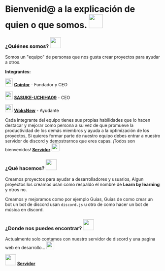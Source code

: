 # Bienvenid@ a la explicación de quien o que somos. <img src="https://cdn.discordapp.com/emojis/797842083817062421.gif?v=1" width="45px">

### ¿Quiénes somos? <img src="https://cdn.discordapp.com/emojis/872635889933770792.png?v=1" width="35px">

Somos un "equipo" de personas que nos gusta crear proyectos para ayudar a otros. 

**Integrantes:**

<img src="https://cdn.discordapp.com/emojis/864313776051191848.png?v=1" width="25px"> [**Cointor**](https://www.cointor.cf/) - Fundador y CEO

<img src="https://images-ext-2.discordapp.net/external/sgtzZyL4bed2huv4972xevf0YHtYWNmu6aWq7AccVj0/%3Fsize%3D1024/https/cdn.discordapp.com/avatars/753769842506727504/a_9d45ca9f9337189b37897003fb9ce4be.gif" width="25px"> [**SASUKE-UCHIHA09**](https://github.com/SASUKE-UCHIHA09) - CEO

<img src="https://cdn.discordapp.com/emojis/797842083817062421.gif?v=1" width="25px"> [**WoksNew**](https://github.com/WoksNew) - Ayudante


Cada integrante del equipo tienes sus propias habilidades que lo hacen destacar y mejorar como persona a su vez de que promueve la productividad de los demás miembros y ayuda a la optimización de los proyectos, Si quieres formar parte de nuestro equipo debes entrar a nuestro servidor de discord y demostrarnos que eres capas. ¡Todos son bienvenidos! [**Servidor**](https://www.cointor.cf/discord.html) <img src="https://cdn.discordapp.com/emojis/771789194099949608.gif?v=1" width="25px">


### ¿Qué hacemos? <img src="https://cdn.discordapp.com/emojis/850771986577883206.png?v=1" width="35px">

Creamos proyectos para ayudar a desarrolladores y usuarios, Algun proyectos los creamos usan como respaldo el nombre de **Learn by learning** y otros no.

Creamos y mejoramos como por ejemplo Guías, Guías de como crear un bot un bot de discord usan `discord.js` u otro de como hacer un bot de música en discord.

### ¿Donde nos puedes encontrar? <img src="https://cdn.discordapp.com/emojis/862092507738013737.gif?v=1" width="35px">

Actualmente solo contamos con nuestro servidor de discord y una pagina web en desarrollo... <img src="https://cdn.discordapp.com/emojis/824320414503272508.gif?v=1" width="25px">

<img src="https://cdn.discordapp.com/emojis/771789194099949608.gif?v=1" width="35px"> [**Servidor**](https://www.cointor.cf/discord.html)
